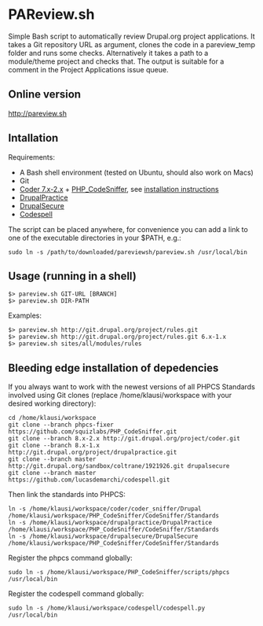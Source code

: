 PAReview.sh
===========

Simple Bash script to automatically review Drupal.org project applications. It
takes a Git repository URL as argument, clones the code in a pareview_temp
folder and runs some checks. Alternatively it takes a path to a module/theme
project and checks that. The output is suitable for a comment in the Project
Applications issue queue.

Online version
--------------
http://pareview.sh

Intallation
-----------

Requirements:
- A Bash shell environment (tested on Ubuntu, should also work on Macs)
- Git
- [Coder 7.x-2.x](http://drupal.org/project/coder) + [PHP_CodeSniffer](https://github.com/squizlabs/PHP_CodeSniffer), see [installation instructions](https://drupal.org/node/1419988)
- [DrupalPractice](https://github.com/klausi/drupalpractice)
- [DrupalSecure](http://drupal.org/sandbox/coltrane/1921926)
- [Codespell](https://github.com/lucasdemarchi/codespell)


The script can be placed anywhere, for convenience you can add a link to one of
the executable directories in your $PATH, e.g.:

    sudo ln -s /path/to/downloaded/pareviewsh/pareview.sh /usr/local/bin


Usage (running in a shell)
--------------------------

    $> pareview.sh GIT-URL [BRANCH]
    $> pareview.sh DIR-PATH

Examples:
    
    $> pareview.sh http://git.drupal.org/project/rules.git
    $> pareview.sh http://git.drupal.org/project/rules.git 6.x-1.x
    $> pareview.sh sites/all/modules/rules


Bleeding edge installation of depedencies
-----------------------------------------

If you always want to work with the newest versions of all PHPCS Standards
involved using Git clones (replace /home/klausi/workspace with your desired
working directory):

    cd /home/klausi/workspace
    git clone --branch phpcs-fixer https://github.com/squizlabs/PHP_CodeSniffer.git
    git clone --branch 8.x-2.x http://git.drupal.org/project/coder.git
    git clone --branch 8.x-1.x http://git.drupal.org/project/drupalpractice.git
    git clone --branch master http://git.drupal.org/sandbox/coltrane/1921926.git drupalsecure
    git clone --branch master https://github.com/lucasdemarchi/codespell.git

Then link the standards into PHPCS:

    ln -s /home/klausi/workspace/coder/coder_sniffer/Drupal /home/klausi/workspace/PHP_CodeSniffer/CodeSniffer/Standards
    ln -s /home/klausi/workspace/drupalpractice/DrupalPractice /home/klausi/workspace/PHP_CodeSniffer/CodeSniffer/Standards
    ln -s /home/klausi/workspace/drupalsecure/DrupalSecure /home/klausi/workspace/PHP_CodeSniffer/CodeSniffer/Standards

Register the phpcs command globally:

    sudo ln -s /home/klausi/workspace/PHP_CodeSniffer/scripts/phpcs /usr/local/bin

Register the codespell command globally:

    sudo ln -s /home/klausi/workspace/codespell/codespell.py /usr/local/bin
